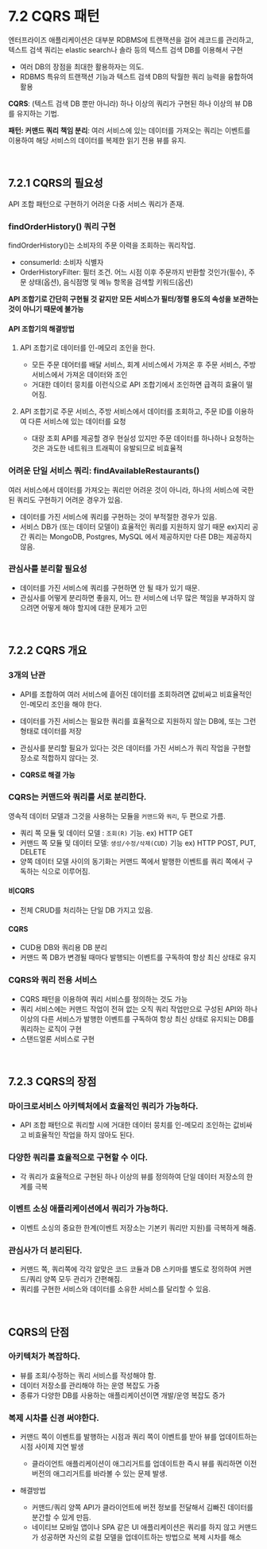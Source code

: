 # 7.2 CQRS 패턴

엔터프라이즈 애플리케이션은 대부분 RDBMS에 트랜잭션을 걸어 레코드를 관리하고, 텍스트 검색 쿼리는 elastic search나 솔라 등의 텍스트 검색 DB를 이용해서 구현

-   여러 DB의 장점을 최대한 활용하자는 의도.
-   RDBMS 특유의 트랜잭션 기능과 텍스트 검색 DB의 탁월한 쿼리 능력을 융합하여 활용

<b>CQRS</b>: (텍스트 검색 DB 뿐만 아니라) 하나 이상의 쿼리가 구현된 하나 이상의 뷰 DB를 유지하는 기법.

<b>패턴: 커맨드 쿼리 책임 분리</b>: 여러 서비스에 있는 데이터를 가져오는 쿼리는 이벤트를 이용하여 해당 서비스의 데이터를 복제한 읽기 전용 뷰를 유지.

<br />

## 7.2.1 CQRS의 필요성

API 조합 패턴으로 구현하기 어려운 다중 서비스 쿼리가 존재.

### findOrderHistory() 쿼리 구현

findOrderHistory()는 소비자의 주문 이력을 조회하는 쿼리작업.

-   consumerId: 소비자 식별자
-   OrderHistoryFilter: 필터 조건. 어느 시점 이후 주문까지 반환할 것인가(필수), 주문 상태(옵션), 음식점명 및 메뉴 항목을 검색할 키워드(옵션)

<b>API 조합기로 간단히 구현될 것 같지만 모든 서비스가 필터/정렬 용도의 속성을 보관하는 것이 아니기 때문에 불가능</b>

#### API 조합기의 해결방법

1. API 조합기로 데이터를 인-메모리 조인을 한다.

    - 모든 주문 데어터를 배달 서비스, 회계 서비스에서 가져온 후 주문 서비스, 주방 서비스에서 가져온 데이터와 조인
    - 거대한 데이터 뭉치를 이런식으로 API 조합기에서 조인하면 급격히 효율이 떨어짐.

2. API 조합기로 주문 서비스, 주방 서비스에서 데이터를 조회하고, 주문 ID를 이용하여 다른 서비스에 있는 데이터를 요청
    - 대랑 조회 API를 제공할 경우 현실성 있지만 주문 데이터를 하나하나 요청하는 것은 과도한 네트워크 트래픽이 유발되므로 비효율적

### 어려운 단일 서비스 쿼리: findAvailableRestaurants()

여러 서비스에서 데이터를 가져오는 쿼리만 어려운 것이 아니라, 하나의 서비스에 국한된 쿼리도 구현하기 어려운 경우가 있음.

-   데이터를 가진 서비스에 쿼리를 구현하는 것이 부적절한 경우가 있음.
-   서비스 DB가 (또는 데이터 모델이) 효율적인 쿼리를 지원하지 않기 때문 ex)지리 공간 쿼리는 MongoDB, Postgres, MySQL 에서 제공하지만 다른 DB는 제공하지 않음.

### 관심사를 분리할 필요성

-   데이터를 가진 서비스에 쿼리를 구현하면 안 될 때가 있기 때문.
-   관심사를 어떻게 분리하면 좋을지, 어느 한 서비스에 너무 많은 책임을 부과하지 않으려면 어떻게 해야 할지에 대한 문제가 고민

<br />

## 7.2.2 CQRS 개요

### 3개의 난관

-   API를 조합하여 여러 서비스에 흩어진 데이터를 조회하려면 값비싸고 비효율적인 인-메모리 조인을 해야 한다.
-   데이터를 가진 서비스는 필요한 쿼리를 효율적으로 지원하지 않는 DB에, 또는 그런 형태로 데이터를 저장
-   관심사를 분리할 필요가 있다는 것은 데이터를 가진 서비스가 쿼리 작업을 구현할 장소로 적합하지 않다는 것.

-   <b> CQRS로 해결 가능</b>

### CQRS는 커맨드와 쿼리를 서로 분리한다.

영속적 데이터 모델과 그것을 사용하는 모듈을 `커맨드`와 `쿼리`, 두 편으로 가름.

-   쿼리 쪽 모듈 및 데이터 모델 : `조회(R)` 기능. ex) HTTP GET
-   커맨드 쪽 모듈 및 데이터 모델: `생성/수정/삭제(CUD)` 기능 ex) HTTP POST, PUT, DELETE
-   양쪽 데이터 모델 사이의 동기화는 커맨드 쪽에서 발행한 이벤트를 쿼리 쪽에서 구독하는 식으로 이루어짐.

#### 비CQRS

-   전체 CRUD를 처리하는 단일 DB 가지고 있음.

#### CQRS

-   CUD용 DB와 쿼리용 DB 분리
-   커맨드 쪽 DB가 변경될 때마다 발행되는 이벤트를 구독하여 항상 최신 상태로 유지

### CQRS와 쿼리 전용 서비스

-   CQRS 패턴을 이용하여 쿼리 서비스를 정의하는 것도 가능
-   쿼리 서비스에는 커맨드 작업이 전혀 없는 오직 쿼리 작업만으로 구성된 API와 하나 이상의 다른 서비스가 발행한 이벤트를 구독하여 항상 최신 상태로 유지되는 DB를 쿼리하는 로직이 구현
-   스탠드얼론 서비스로 구현

<br />

## 7.2.3 CQRS의 장점

### 마이크로서비스 아키텍처에서 효율적인 쿼리가 가능하다.

-   API 조합 패턴으로 쿼리할 시에 거대한 데이터 뭉치를 인-메모리 조인하는 값비싸고 비효율적인 작업을 하지 않아도 된다.

### 다양한 쿼리를 효율적으로 구현할 수 이다.

-   각 쿼리가 효율적으로 구현된 하나 이상의 뷰를 정의하여 단일 데이터 저장소의 한계를 극복

### 이벤트 소싱 애플리케이션에서 쿼리가 가능하다.

-   이벤트 소싱의 중요한 한계(이벤트 저장소는 기본키 쿼리만 지원)를 극복하게 해줌.

### 관심사가 더 분리된다.

-   커맨드 쪽, 쿼리쪽에 각각 알맞은 코드 코듈과 DB 스키마를 별도로 정의하여 커맨드/쿼리 양쪽 모두 관리가 간편해짐.
-   쿼리를 구현한 서비스와 데이터를 소유한 서비스를 달리할 수 있음.

<br />

## CQRS의 단점

### 아키텍처가 복잡하다.

-   뷰를 조회/수정하는 쿼리 서비스를 작성해야 함.
-   데이터 저장소를 관리해야 하는 운영 복잡도 가중
-   종류가 다양한 DB를 사용하는 애플리케이션이면 개발/운영 복잡도 증가

### 복제 시차를 신경 써야한다.

-   커맨드 쪽이 이벤트를 발행하는 시점과 쿼리 쪽이 이벤트를 받아 뷰를 업데이트하는 시점 사이제 지연 발생

    -   클라이언트 애플리케이션이 애그리거트를 업데이트한 즉시 뷰를 쿼리하면 이전 버전의 애그리거트를 바라볼 수 있는 문제 발생.

-   해결방법
    -   커맨드/쿼리 양쪽 API가 클라이언트에 버전 정보를 전달해서 김빠진 데이터를 분간할 수 있게 만듬.
    -   네이티브 모바일 앱이나 SPA 같은 UI 애플리케이션은 쿼리를 하지 않고 커맨드가 성공하면 자신의 로컬 모델을 업데이트하는 방법으로 복제 시차를 해소

